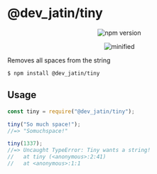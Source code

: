# @dev_jatin/tiny

<p style="text-align:center;">
  <img src="https://img.shields.io/npm/v/@bamblehorse/tiny.svg" alt="npm version"/>
</p>
<p style="text-align:center;">
  <img src="https://img.shields.io/bundlephobia/min/@bamblehorse/tiny.svg" alt="minified"/>
</p>

Removes all spaces from the string

```
$ npm install @dev_jatin/tiny
```

## Usage

```js
const tiny = require("@dev_jatin/tiny");

tiny("So much space!");
//=> "Somuchspace!"

tiny(1337);
//=> Uncaught TypeError: Tiny wants a string!
//   at tiny (<anonymous>:2:41)
//   at <anonymous>:1:1
```
